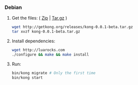 ### Debian

1. Get the files: ( [Zip](#) | [Tar.gz](#) )

    ```bash
    wget http://getkong.org/releases/kong-0.0.1-beta.tar.gz
    tar xvzf kong-0.0.1-beta.tar.gz
    ```

2. Install dependencies:

    ```bash
    wget http://luarocks.com
    ./configure && make && make install
    ```

2. Run:

    ```bash
    bin/kong migrate # Only the first time
    bin/kong start
    ```
